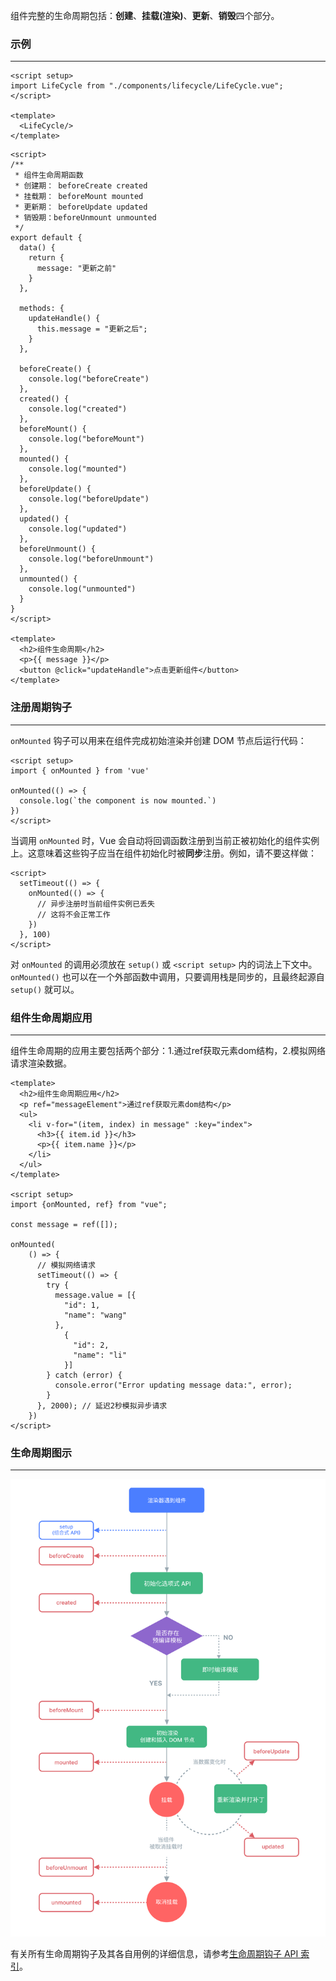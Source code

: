 组件完整的生命周期包括：**创建**、**挂载(渲染)**、**更新**、**销毁**四个部分。

### 示例

---

```vue
<script setup>
import LifeCycle from "./components/lifecycle/LifeCycle.vue";
</script>

<template>
  <LifeCycle/>
</template>
```

```vue
<script>
/**
 * 组件生命周期函数
 * 创建期： beforeCreate created
 * 挂载期： beforeMount mounted
 * 更新期： beforeUpdate updated
 * 销毁期：beforeUnmount unmounted
 */
export default {
  data() {
    return {
      message: "更新之前"
    }
  },

  methods: {
    updateHandle() {
      this.message = "更新之后";
    }
  },

  beforeCreate() {
    console.log("beforeCreate")
  },
  created() {
    console.log("created")
  },
  beforeMount() {
    console.log("beforeMount")
  },
  mounted() {
    console.log("mounted")
  },
  beforeUpdate() {
    console.log("beforeUpdate")
  },
  updated() {
    console.log("updated")
  },
  beforeUnmount() {
    console.log("beforeUnmount")
  },
  unmounted() {
    console.log("unmounted")
  }
}
</script>

<template>
  <h2>组件生命周期</h2>
  <p>{{ message }}</p>
  <button @click="updateHandle">点击更新组件</button>
</template>
```



### 注册周期钩子

---

`onMounted` 钩子可以用来在组件完成初始渲染并创建 DOM 节点后运行代码：

```vue
<script setup>
import { onMounted } from 'vue'

onMounted(() => {
  console.log(`the component is now mounted.`)
})
</script>
```

当调用 `onMounted` 时，Vue 会自动将回调函数注册到当前正被初始化的组件实例上。这意味着这些钩子应当在组件初始化时被**同步**注册。例如，请不要这样做：

```vue
<script>
  setTimeout(() => {
    onMounted(() => {
      // 异步注册时当前组件实例已丢失
      // 这将不会正常工作
    })
  }, 100)
</script>
```

对 `onMounted` 的调用必须放在 `setup()` 或 `<script setup>` 内的词法上下文中。`onMounted()` 也可以在一个外部函数中调用，只要调用栈是同步的，且最终起源自 `setup()` 就可以。



### 组件生命周期应用

---

组件生命周期的应用主要包括两个部分：1.通过ref获取元素dom结构，2.模拟网络请求渲染数据。

```vue
<template>
  <h2>组件生命周期应用</h2>
  <p ref="messageElement">通过ref获取元素dom结构</p>
  <ul>
    <li v-for="(item, index) in message" :key="index">
      <h3>{{ item.id }}</h3>
      <p>{{ item.name }}</p>
    </li>
  </ul>
</template>

<script setup>
import {onMounted, ref} from "vue";

const message = ref([]);

onMounted(
    () => {
      // 模拟网络请求
      setTimeout(() => {
        try {
          message.value = [{
            "id": 1,
            "name": "wang"
          },
            {
              "id": 2,
              "name": "li"
            }]
        } catch (error) {
          console.error("Error updating message data:", error);
        }
      }, 2000); // 延迟2秒模拟异步请求
    })
</script>
```



### 生命周期图示

---

![组件生命周期图示](img/lifecycle_zh-CN.FtDDVyNA.png)

有关所有生命周期钩子及其各自用例的详细信息，请参考[生命周期钩子 API 索引](https://cn.vuejs.org/api/composition-api-lifecycle.html)。